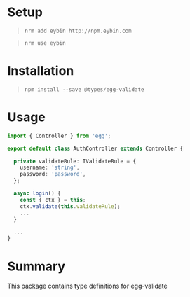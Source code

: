 # Setup

> `nrm add eybin http://npm.eybin.com`

> `nrm use eybin`

# Installation
> `npm install --save @types/egg-validate`

# Usage

```typescript
import { Controller } from 'egg';

export default class AuthController extends Controller {

  private validateRule: IValidateRule = {
    username: 'string',
    password: 'password',
  };

  async login() {
    const { ctx } = this;
    ctx.validate(this.validateRule);
    ...
  }

  ...
}
```

# Summary
This package contains type definitions for egg-validate